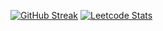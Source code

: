 [![GitHub Streak](https://streak-stats.demolab.com/?user=MansiSharma98&theme=dark)](https://git.io/streak-stats)
[![Leetcode Stats](https://leetcard.jacoblin.cool/mailmansisharma98)](https://leetcode.com/mailmansisharma98)

<!---
MansiSharma98/MansiSharma98 is a ✨ special ✨ repository because its `README.md` (this file) appears on your GitHub profile.
You can click the Preview link to take a look at your changes.
--->

